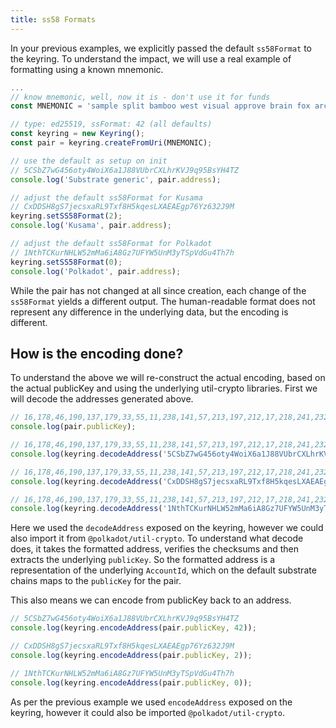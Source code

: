 ```yaml
---
title: ss58 Formats
---
```


In your previous examples, we explicitly passed the default `ss58Format` to the keyring. To understand the impact, we will use a real example of formatting using a known mnemonic.

```javascript
...
// know mnemonic, well, now it is - don't use it for funds
const MNEMONIC = 'sample split bamboo west visual approve brain fox arch impact relief smile';

// type: ed25519, ssFormat: 42 (all defaults)
const keyring = new Keyring();
const pair = keyring.createFromUri(MNEMONIC);

// use the default as setup on init
// 5CSbZ7wG456oty4WoiX6a1J88VUbrCXLhrKVJ9q95BsYH4TZ
console.log('Substrate generic', pair.address);

// adjust the default ss58Format for Kusama
// CxDDSH8gS7jecsxaRL9Txf8H5kqesLXAEAEgp76Yz632J9M
keyring.setSS58Format(2);
console.log('Kusama', pair.address);

// adjust the default ss58Format for Polkadot
// 1NthTCKurNHLW52mMa6iA8Gz7UFYW5UnM3yTSpVdGu4Th7h
keyring.setSS58Format(0);
console.log('Polkadot', pair.address);
```

While the pair has not changed at all since creation, each change of the `ss58Format` yields a different output. The human-readable format does not represent any difference in the underlying data, but the encoding is different.


## How is the encoding done?

To understand the above we will re-construct the actual encoding, based on the actual publicKey and using the underlying util-crypto libraries. First we will decode the addresses generated above.

```javascript
// 16,178,46,190,137,179,33,55,11,238,141,57,213,197,212,17,218,241,232,252,145,201,209,83,64,68,89,15,31,150,110,188
console.log(pair.publicKey);

// 16,178,46,190,137,179,33,55,11,238,141,57,213,197,212,17,218,241,232,252,145,201,209,83,64,68,89,15,31,150,110,188
console.log(keyring.decodeAddress('5CSbZ7wG456oty4WoiX6a1J88VUbrCXLhrKVJ9q95BsYH4TZ'));

// 16,178,46,190,137,179,33,55,11,238,141,57,213,197,212,17,218,241,232,252,145,201,209,83,64,68,89,15,31,150,110,188
console.log(keyring.decodeAddress('CxDDSH8gS7jecsxaRL9Txf8H5kqesLXAEAEgp76Yz632J9M'));

// 16,178,46,190,137,179,33,55,11,238,141,57,213,197,212,17,218,241,232,252,145,201,209,83,64,68,89,15,31,150,110,188
console.log(keyring.decodeAddress('1NthTCKurNHLW52mMa6iA8Gz7UFYW5UnM3yTSpVdGu4Th7h'));
```

Here we used the `decodeAddress` exposed on the keyring, however we could also import it from `@polkadot/util-crypto`. To understand what decode does, it takes the formatted address, verifies the checksums and then extracts the underlying `publicKey`. So the formatted address is a representation of the underlying `AccountId`, which on the default substrate chains maps to the `publicKey` for the pair.

This also means we can encode from publicKey back to an address.

```javascript
// 5CSbZ7wG456oty4WoiX6a1J88VUbrCXLhrKVJ9q95BsYH4TZ
console.log(keyring.encodeAddress(pair.publicKey, 42));

// CxDDSH8gS7jecsxaRL9Txf8H5kqesLXAEAEgp76Yz632J9M
console.log(keyring.encodeAddress(pair.publicKey, 2));

// 1NthTCKurNHLW52mMa6iA8Gz7UFYW5UnM3yTSpVdGu4Th7h
console.log(keyring.encodeAddress(pair.publicKey, 0));
```

As per the previous example we used `encodeAddress` exposed on the keyring, however it could also be imported `@polkadot/util-crypto`.
